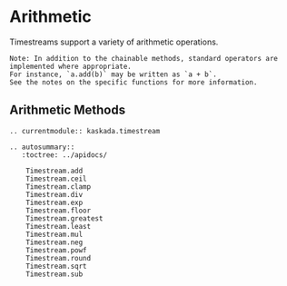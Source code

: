 # Arithmetic

Timestreams support a variety of arithmetic operations.

```{note}
Note: In addition to the chainable methods, standard operators are implemented where appropriate.
For instance, `a.add(b)` may be written as `a + b`.
See the notes on the specific functions for more information.
```

## Arithmetic Methods

```{eval-rst}
.. currentmodule:: kaskada.timestream

.. autosummary::
   :toctree: ../apidocs/

    Timestream.add
    Timestream.ceil
    Timestream.clamp
    Timestream.div
    Timestream.exp
    Timestream.floor
    Timestream.greatest
    Timestream.least
    Timestream.mul
    Timestream.neg
    Timestream.powf
    Timestream.round
    Timestream.sqrt
    Timestream.sub
```